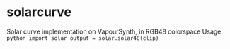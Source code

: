 # solarcurve
Solar curve implementation on VapourSynth, in RGB48 colorspace
Usage:
``python
import solar
output = solar.solar48(clip)
``
